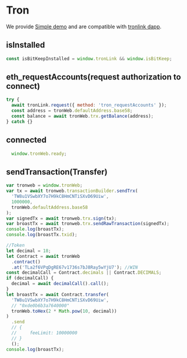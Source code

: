 # Tron

We provide [Simple demo](https://github.com/bitkeepwallet/download/tree/example/example/tron/dapp) and are compatible with [tronlink dapp](https://developers.tron.network/docs/dapp-integrate-with-tronlink-introduction).

## isInstalled

```js
const isBitKeepInstalled = window.tronLink && window.isBitKeep;
```

## eth_requestAccounts(request authorization to connect)

```js
try {
  await tronLink.request({ method: 'tron_requestAccounts' });
  const address = tronWeb.defaultAddress.base58;
  const balance = await tronWeb.trx.getBalance(address);
} catch {}
```

## connected

```js
  window.tronWeb.ready;
```

## sendTransaction(Transfer)

```js
var tronweb = window.tronWeb;
var tx = await tronweb.transactionBuilder.sendTrx(
  'TW8u1VSwbXY7o7H9kC8HmCNTiSXvD69Uiw',
  1000000,
  tronWeb.defaultAddress.base58
);
var signedTx = await tronweb.trx.sign(tx);
var broastTx = await tronweb.trx.sendRawTransaction(signedTx);
console.log(broastTx);
console.log(broastTx.txid);

//Token
let decimal = 18;
let Contract = await tronWeb
  .contract()
  .at('TLa2f6VPqDgRE67v1736s7bJ8Ray5wYjU7'); //WIN
const decimalCall = Contract.decimals || Contract.DECIMALS;
if (decimalCall) {
  decimal = await decimalCall().call();
}
let broastTx = await Contract.transfer(
  'TW8u1VSwbXY7o7H9kC8HmCNTiSXvD69Uiw',
  // "0xde0b6b3a7640000"
  tronWeb.toHex(2 * Math.pow(10, decimal))
)
  .send
  // {
  //     feeLimit: 10000000
  // }
  ();
console.log(broastTx);
```

